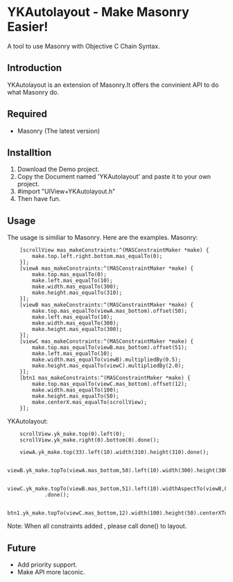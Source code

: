 # YKAutolayout - Make Masonry Easier!
A tool to use Masonry with Objective C Chain Syntax. 

## Introduction
YKAutolayout is an extension of Masonry.It offers the convinient API to do what Masonry do.

## Required

- Masonry (The latest version)

## Installtion

1. Download the Demo project.
2. Copy the Document named 'YKAutolayout' and paste it to your own project.
3. #import "UIView+YKAutolayout.h"
4. Then have fun.

## Usage
The usage is similiar to Masonry. Here are the examples.
Masonry:
```
    [scrollView mas_makeConstraints:^(MASConstraintMaker *make) {
        make.top.left.right.bottom.mas_equalTo(0);
    }];
    [viewA mas_makeConstraints:^(MASConstraintMaker *make) {
        make.top.mas_equalTo(0);
        make.left.mas_equalTo(10);
        make.width.mas_equalTo(300);
        make.height.mas_equalTo(310);
    }];
    [viewB mas_makeConstraints:^(MASConstraintMaker *make) {
        make.top.mas_equalTo(viewA.mas_bottom).offset(50);
        make.left.mas_equalTo(10);
        make.width.mas_equalTo(300);
        make.height.mas_equalTo(300);
    }];
    [viewC mas_makeConstraints:^(MASConstraintMaker *make) {
        make.top.mas_equalTo(viewB.mas_bottom).offset(51);
        make.left.mas_equalTo(10);
        make.width.mas_equalTo(viewB).multipliedBy(0.5);
        make.height.mas_equalTo(viewC).multipliedBy(2.0);
    }];
    [btn1 mas_makeConstraints:^(MASConstraintMaker *make) {
        make.top.mas_equalTo(viewC.mas_bottom).offset(12);
        make.width.mas_equalTo(100);
        make.height.mas_equalTo(50);
        make.centerX.mas_equalTo(scrollView);
    }];
```

YKAutolayout:
```
    scrollView.yk_make.top(0).left(0);
    scrollView.yk_make.right(0).bottom(0).done();

    viewA.yk_make.top(33).left(10).width(310).height(310).done();

    viewB.yk_make.topTo(viewA.mas_bottom,50).left(10).width(300).height(300).done();

    viewC.yk_make.topTo(viewB.mas_bottom,51).left(10).widthAspectTo(viewB,0.5).heightAspectTo(viewC.mas_width,2.0)
            .done();

    btn1.yk_make.topTo(viewC.mas_bottom,12).width(100).height(50).centerXTo(scrollView,0).done();
```
Note: When all constraints added , please call done() to layout.

## Future

- Add priority support.
- Make API more laconic.
